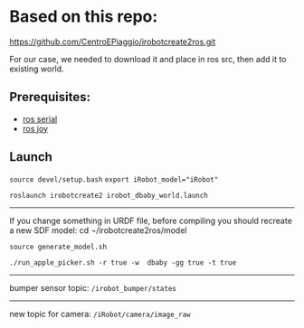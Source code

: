 # Based on this repo: 

https://github.com/CentroEPiaggio/irobotcreate2ros.git

For our case, we needed to download it and place in ros src, then add it to existing world.

## Prerequisites:

* [ros serial](http://wiki.ros.org/serial)
* [ros joy](http://wiki.ros.org/joy)

## Launch

`source devel/setup.bash`
`export iRobot_model="iRobot"`

`roslaunch irobotcreate2 irobot_dbaby_world.launch`

---

If you change something in URDF file, before compiling you should recreate a new SDF model:
cd ¬/irobotcreate2ros/model

`source generate_model.sh`


`./run_apple_picker.sh -r true -w  dbaby -gg true -t true`

---

bumper sensor topic:
`/irobot_bumper/states`

---

new topic for camera:
`/iRobot/camera/image_raw`
